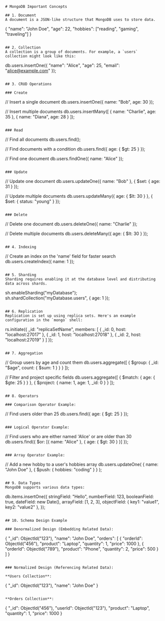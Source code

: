 ```
# MongoDB Important Concepts

## 1. Document
A document is a JSON-like structure that MongoDB uses to store data.

```
{
  "name": "John Doe",
  "age": 22,
  "hobbies": ["reading", "gaming", "traveling"]
}
```

## 2. Collection
A collection is a group of documents. For example, a `users` collection might look like this:

```
db.users.insertOne({
  "name": "Alice",
  "age": 25,
  "email": "alice@example.com"
});
```

## 3. CRUD Operations

### Create
```
// Insert a single document
db.users.insertOne({ name: "Bob", age: 30 });

// Insert multiple documents
db.users.insertMany([
  { name: "Charlie", age: 35 },
  { name: "Diana", age: 28 }
]);
```

### Read
```
// Find all documents
db.users.find();

// Find documents with a condition
db.users.find({ age: { $gt: 25 } });

// Find one document
db.users.findOne({ name: "Alice" });
```

### Update
```
// Update one document
db.users.updateOne({ name: "Bob" }, { $set: { age: 31 } });

// Update multiple documents
db.users.updateMany({ age: { $lt: 30 } }, { $set: { status: "young" } });
```

### Delete
```
// Delete one document
db.users.deleteOne({ name: "Charlie" });

// Delete multiple documents
db.users.deleteMany({ age: { $lt: 30 } });
```

## 4. Indexing
```
// Create an index on the 'name' field for faster search
db.users.createIndex({ name: 1 });
```

## 5. Sharding
Sharding requires enabling it at the database level and distributing data across shards.

```
sh.enableSharding("myDatabase");
sh.shardCollection("myDatabase.users", { age: 1 });
```

## 6. Replication
Replication is set up using replica sets. Here's an example configuration in the `mongo` shell:

```
rs.initiate({
  _id: "replicaSetName",
  members: [
    { _id: 0, host: "localhost:27017" },
    { _id: 1, host: "localhost:27018" },
    { _id: 2, host: "localhost:27019" }
  ]
});
```

## 7. Aggregation
```
// Group users by age and count them
db.users.aggregate([
  { $group: { _id: "$age", count: { $sum: 1 } } }
]);

// Filter and project specific fields
db.users.aggregate([
  { $match: { age: { $gte: 25 } } },
  { $project: { name: 1, age: 1, _id: 0 } }
]);
```

## 8. Operators

### Comparison Operator Example:
```
// Find users older than 25
db.users.find({ age: { $gt: 25 } });
```

### Logical Operator Example:
```
// Find users who are either named 'Alice' or are older than 30
db.users.find({ $or: [{ name: "Alice" }, { age: { $gt: 30 } }] });
```

### Array Operator Example:
```
// Add a new hobby to a user's hobbies array
db.users.updateOne(
  { name: "John Doe" },
  { $push: { hobbies: "coding" } }
);
```

## 9. Data Types
MongoDB supports various data types:

```
db.items.insertOne({
  stringField: "Hello",
  numberField: 123,
  booleanField: true,
  dateField: new Date(),
  arrayField: [1, 2, 3],
  objectField: { key1: "value1", key2: "value2" },
});
```

## 10. Schema Design Example

### Denormalized Design (Embedding Related Data):
```
{
   "_id": ObjectId("123"),
   "name": "John Doe",
   "orders": [
      {
         "orderId": ObjectId("456"),
         "product": "Laptop",
         "quantity": 1,
         "price": 1000
      },
      {
         "orderId": ObjectId("789"),
         "product": "Phone",
         "quantity": 2,
         "price": 500
      }
   ]
}
```

### Normalized Design (Referencing Related Data):

**Users Collection**:
```
{
   "_id": ObjectId("123"),
   "name": "John Doe"
}
```

**Orders Collection**:
```
{
   "_id": ObjectId("456"),
   "userId": ObjectId("123"),
   "product": "Laptop",
   "quantity": 1,
   "price": 1000
}
```
```
